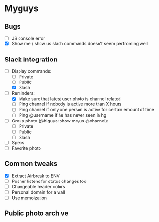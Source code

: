 # Myguys

## Bugs

- [ ] JS console error
- [x] Show me / show us slach commands doesn't seem perfroming well

## Slack integration

- [ ] Display commands:
    - [ ] Private
    - [ ] Public
    - [x] Slash

- [ ] Reminders:
    - [x] Make sure that latest user photo is channel related
    - [ ] Ping channel if nobody is active more than X hours
    - [ ] Ping channel if only one person is active for certain emount of time
    - [ ] Ping @username if he has never seen in hg

- [ ] Group photo (@higuys: show me/us @channel):
    - [ ] Private
    - [ ] Public
    - [ ] Slash

- [ ] Specs
- [ ] Favorite photo

## Common tweaks
- [x] Extract Airbreak to ENV
- [ ] Pusher listens for status changes too
- [ ] Changeable header colors
- [ ] Personal domain for a wall
- [ ] Use memoization

## Public photo archive